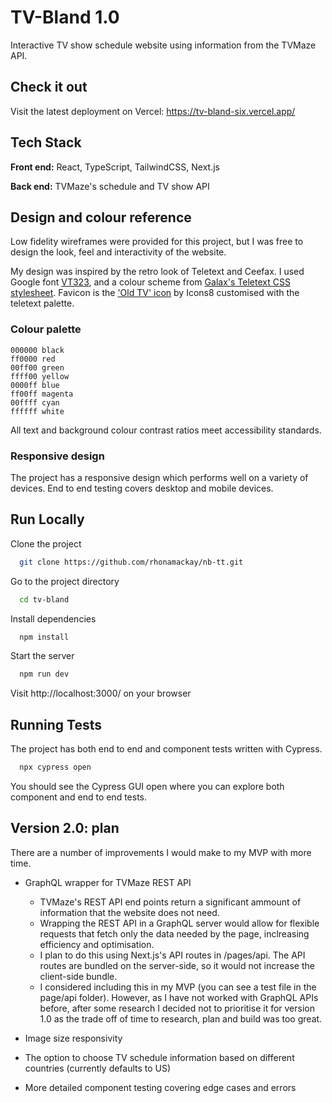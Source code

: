 
# TV-Bland 1.0

Interactive TV show schedule website using information from the TVMaze API. 


## Check it out

Visit the latest deployment on Vercel: https://tv-bland-six.vercel.app/


## Tech Stack

**Front end:** React, TypeScript, TailwindCSS, Next.js

**Back end:** TVMaze's schedule and TV show API

## Design and colour reference
Low fidelity wireframes were provided for this project, but I was free to design the look, feel and interactivity of the website. 

My design was inspired by the retro look of Teletext and Ceefax. I used Google font [VT323](https://fonts.google.com/specimen/VT323), and a colour scheme from [Galax's Teletext CSS stylesheet](https://galax.xyz/TELETEXT/TELETEXT.CSS). Favicon is the ['Old TV' icon](https://icons8.com/icon/AZwb90aYpYkE/old-tv) by Icons8 customised with the teletext palette. 

### Colour palette 
    000000 black
    ff0000 red
    00ff00 green
    ffff00 yellow
    0000ff blue
    ff00ff magenta
    00ffff cyan
    ffffff white
 
All text and background colour contrast ratios meet accessibility standards. 

### Responsive design 
The project has a responsive design which performs well on a variety of devices. End to end testing covers desktop and mobile devices. 
## Run Locally

Clone the project

```bash
  git clone https://github.com/rhonamackay/nb-tt.git
```

Go to the project directory

```bash
  cd tv-bland
```

Install dependencies

```bash
  npm install
```

Start the server

```bash
  npm run dev
```
Visit http://localhost:3000/ on your browser

## Running Tests

The project has both end to end and component tests written with Cypress. 

```bash
  npx cypress open
```

You should see the Cypress GUI open where you can explore both component and end to end tests. 


## Version 2.0: plan

There are a number of improvements I would make to my MVP with more time. 

- GraphQL wrapper for TVMaze REST API
    - TVMaze's REST API end points return a significant ammount of information that the website does not need. 
    - Wrapping the REST API in a GraphQL server would allow for flexible requests that fetch only the data needed by the page, inclreasing efficiency and optimisation. 
    - I plan to do this using Next.js's API routes in /pages/api. The API routes are bundled on the server-side, so it would not increase the client-side bundle. 
    - I considered including this in my MVP (you can see a test file in the page/api folder). However, as I have not worked with GraphQL APIs before, after some research I decided not to prioritise it for version 1.0 as the trade off of time to research, plan and build was too great.

- Image size responsivity

- The option to choose TV schedule information based on different countries (currently defaults to US)

- More detailed component testing covering edge cases and errors
